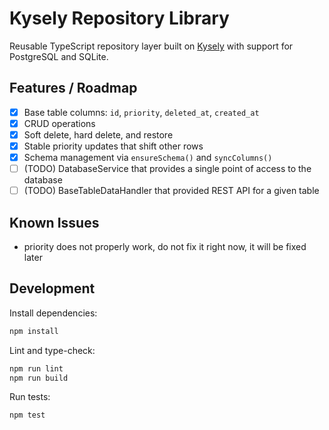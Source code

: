 # Kysely Repository Library

Reusable TypeScript repository layer built on [Kysely](https://github.com/kysely-org/kysely) with support for PostgreSQL and SQLite.

## Features / Roadmap
- [x] Base table columns: `id`, `priority`, `deleted_at`, `created_at`
- [x] CRUD operations
- [x] Soft delete, hard delete, and restore
- [x] Stable priority updates that shift other rows
- [x] Schema management via `ensureSchema()` and `syncColumns()`
- [ ] (TODO) DatabaseService that provides a single point of access to the database
- [ ] (TODO) BaseTableDataHandler that provided REST API for a given table

## Known Issues
- priority does not properly work, do not fix it right now, it will be fixed later

## Development
Install dependencies:
```bash
npm install
```

Lint and type-check:
```bash
npm run lint
npm run build
```

Run tests:
```bash
npm test
```
